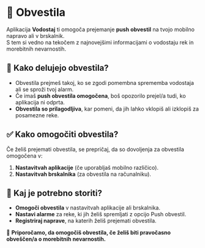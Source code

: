 # 🔔 Obvestila

Aplikacija **Vodostaj** ti omogoča prejemanje **push obvestil** na tvojo mobilno napravo ali v brskalnik.  
S tem si vedno na tekočem z najnovejšimi informacijami o vodostaju rek in morebitnih nevarnostih.

## 📌 Kako delujejo obvestila?
- Obvestila prejmeš takoj, ko se zgodi pomembna sprememba vodostaja ali se sproži tvoj alarm.
- Če imaš **push obvestila omogočena**, boš opozorilo prejel/a tudi, ko aplikacija ni odprta.
- **Obvestila so prilagodljiva**, kar pomeni, da jih lahko vklopiš ali izklopiš za posamezne reke.

## ✅ Kako omogočiti obvestila?
Če želiš prejemati obvestila, se prepričaj, da so dovoljenja za obvestila omogočena v:
1. **Nastavitvah aplikacije** (če uporabljaš mobilno različico).
2. **Nastavitvah brskalnika** (za obvestila na računalniku).

## 📌 Kaj je potrebno storiti?
- **Omogoči obvestila** v nastavitvah aplikacije ali brskalnika.
- **Nastavi alarme** za reke, ki jih želiš spremljati z opcijo Push obvestil.
- **Registriraj naprave**, na katerih želiš prejemati obvestila.

📌 **Priporočamo, da omogočiš obvestila, če želiš biti pravočasno obveščen/a o morebitnih nevarnostih.**
